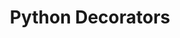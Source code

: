 ---
layout: post
title: "Python Decorators"
sub-title: "Elevating Functionality with Elegant Code Decorations"
tags: ["python", "basics"]
category: "python"
permalink: /workspace/python/decorators
---